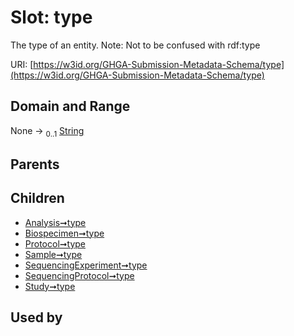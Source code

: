 
# Slot: type


The type of an entity. Note: Not to be confused with rdf:type

URI: [https://w3id.org/GHGA-Submission-Metadata-Schema/type](https://w3id.org/GHGA-Submission-Metadata-Schema/type)


## Domain and Range

None &#8594;  <sub>0..1</sub> [String](types/String.md)

## Parents


## Children

 *  [Analysis➞type](Analysis_type.md)
 *  [Biospecimen➞type](Biospecimen_type.md)
 *  [Protocol➞type](Protocol_type.md)
 *  [Sample➞type](Sample_type.md)
 *  [SequencingExperiment➞type](SequencingExperiment_type.md)
 *  [SequencingProtocol➞type](SequencingProtocol_type.md)
 *  [Study➞type](Study_type.md)

## Used by

